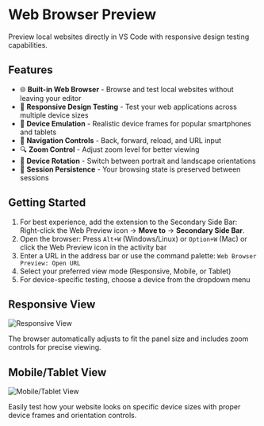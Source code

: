 # Web Browser Preview

Preview local websites directly in VS Code with responsive design testing capabilities.

## Features

- 🌐 **Built-in Web Browser** - Browse and test local websites without leaving your editor
- 📱 **Responsive Design Testing** - Test your web applications across multiple device sizes
- 📱 **Device Emulation** - Realistic device frames for popular smartphones and tablets
- 🔄 **Navigation Controls** - Back, forward, reload, and URL input
- 🔍 **Zoom Control** - Adjust zoom level for better viewing
- 🔄 **Device Rotation** - Switch between portrait and landscape orientations
- 💾 **Session Persistence** - Your browsing state is preserved between sessions

## Getting Started

1. For best experience, add the extension to the Secondary Side Bar: Right-click the Web Preview icon → **Move to** → **Secondary Side Bar**.
2. Open the browser: Press `Alt+W` (Windows/Linux) or `Option+W` (Mac) or click the Web Preview icon in the activity bar
3. Enter a URL in the address bar or use the command palette: `Web Browser Preview: Open URL`
4. Select your preferred view mode (Responsive, Mobile, or Tablet)
5. For device-specific testing, choose a device from the dropdown menu

## Responsive View

![Responsive View](https://github.com/knuspermixx/Web-Browser-Preview/README.md/raw/main/media/screenshot-1.png)

The browser automatically adjusts to fit the panel size and includes zoom controls for precise viewing.

## Mobile/Tablet View

![Mobile/Tablet View](https://github.com/knuspermixx/Web-Browser-Preview/README.md/raw/main/media/screenshot-2.png)

Easily test how your website looks on specific device sizes with proper device frames and orientation controls.
